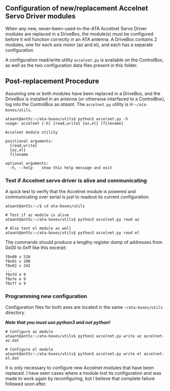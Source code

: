 ## Configuration of new/replacement Accelnet Servo Driver modules

When any new, never-been-used-in-the-ATA Accelnet Servo Driver modules are replaced in a DriveBox, the module(s) must be configured
before it will function correctly in an ATA antenna.  A DriveBox contains 2 modules, one for each axis motor (az and el), and each
has a separate configuration.

A configuration read/write utility `accelnet.py` is available on the ControlBox, as well as the two configuration data files present
in this folder.

## Post-replacement Procedure
Assuming one or both modules have been replaced in a DriveBox, and the DriveBox is installed in an antenna 
(or otherwise interfaced to a ControlBox), log into the ControlBox as _ataant_.  The `accelnet.py` utility is in `~/ata-boxes/utils`.

```
ataant@ant5c:~/ata-boxes/utils$ python3 accelnet.py -h
usage: accelnet [-h] {read,write} {az,el} [filename]

Accelnet module utility

positional arguments:
  {read,write}
  {az,el}
  filename

optional arguments:
  -h, --help    show this help message and exit
```

### Test if Accelnet servo driver is alive and communicating
A quick test to verify that the Accelnet module is powered and communicating over serial is just to readout its current configuration.

```
ataant@ant5c:~/$ cd ata-boxes/utils

# Test if az module is alive
ataant@ant5c:~/ata-boxes/utils$ python3 accelnet.py read az

# Also test el module as well
ataant@ant5c:~/ata-boxes/utils$ python3 accelnet.py read el
```
The commands should produce a lengthy register dump of addresses from 0x00 to 0xff like this excerpt:
```
f0x00 v 526
f0x01 v 100
f0x02 v 242
...
f0xfd e 9
f0xfe e 9
f0xff e 9
```

### Programming new configuration
Configuration files for both axes are located in the same `~/ata-boxes/utils` directory.

***Note that you must use python3 and not python!***
```
# Configure az module
ataant@ant5c:~/ata-boxes/utils$ python3 accelnet.py write az accelnet-az.dat

# Configure el module
ataant@ant5c:~/ata-boxes/utils$ python3 accelnet.py write el accelnet-el.dat
```
It is only necessary to configure new Accelnet modules that have been replaced.  I have seen cases where a module lost its configuration and was 
made to work again by reconfiguring, but I believe that complete failure followed soon after.

